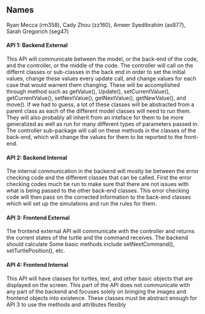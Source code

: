 
## Names
Ryan Mecca (rm358), Cady Zhou (zz160), Ameer Syedibrahim (as877), Sarah Gregorich (seg47)

#### API 1: Backend External
This APi will communicate between the model, or the back-end of the code, and the controller, or the middle of the code. The controller will call on the differnt classes or sub-classes in the back end in order to set the initial values, change these values every update call, and change values for each case that would warrent them changing. These will be accomplished through method such as getValue(), Update(), setCurrentValue(), getCurrentValue(), setNextValue(), getNextValue(), getNewValue(), and move(). If we had to guess, a lot of these classes will be abstracted from a parent class as each of the different model classes will need to run them. They will also probably all inherit from an inteface for them to be more generalized as well as run for many different types of parameters passed in. The controller sub-package will call on these methods in the classes of the back-end, which will change the values for them to be reported to the front-end.

#### API 2: Backend Internal
The internal communication in the backend will mostly be between the error checking code and the different classes that can be called. First the error checking codes much be run to make sure that there are not issues with what is being passed to the other back-end classes. This error checking code will then pass on the corrected information to the back-end classes which will set up the simulations and run the rules for them.


#### API 3: Frontend External
The frontend external API will communicate with the controller and returns the current states of the turtle and the command receives. The backend should calculate Some basic methods include setNextCommand(), setTurtlePosition(), etc. 


#### API 4: Frontend Internal
This API will have classes for turtles, text, and other basic objects that are displayed on the screen. This part of the API does not communicate with any part of the backend and focuses solely on bringing the images and frontend objects into existence. These classes must be abstract enough for API 3 to use the methods and attributes flexibly